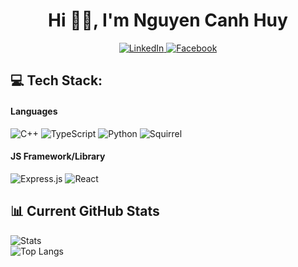 <h1 align="center"> Hi 👋🏻, I'm Nguyen Canh Huy </br> 
</h1>

<p align="center">
  <a href="https://www.linkedin.com/in/canhhuy116/">
    <img src="https://img.shields.io/badge/LinkedIn-%230077B5.svg?logo=LinkedIn&logoColor=white" alt="LinkedIn">
  </a>
  <a href="https://facebook.com/canhhuy116">
    <img src="https://img.shields.io/badge/Facebook-%231877F2.svg?logo=Facebook&logoColor=white" alt="Facebook">
  </a>
</p>


## 💻 Tech Stack:

#### Languages

![C++](https://img.shields.io/badge/c++-%2300599C.svg?style=for-the-badge&logo=c%2B%2B&logoColor=white)
![TypeScript](https://img.shields.io/badge/typescript-%23007ACC.svg?style=for-the-badge&logo=typescript&logoColor=white)
![Python](https://img.shields.io/badge/python-%2314354C.svg?style=for-the-badge&logo=python&logoColor=white)
![Squirrel](https://img.shields.io/badge/Squirrel-%23F9D423.svg?style=for-the-badge&logo=Squirrel&logoColor=black)


#### JS Framework/Library

![Express.js](https://img.shields.io/badge/express.js-%23404d59.svg?style=for-the-badge&logo=express&logoColor=%2361DAFB)
![React](https://img.shields.io/badge/react-%2320232a.svg?style=for-the-badge&logo=react&logoColor=%2361DAFB)


## 📊 Current GitHub Stats

![Stats](https://github-readme-stats.vercel.app/api?username=canhhuy116&theme=onedark&hide_border=true&include_all_commits=false&count_private=false)<br/>
![Top Langs](https://github-readme-stats.vercel.app/api/top-langs/?username=canhhuy116&theme=onedark&hide_border=true&layout=compact&langs_count=10)
